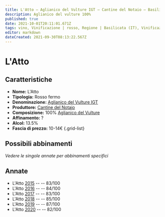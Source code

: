 ```yaml
---
title: L'Atto – Aglianico del Vulture IGT – Cantine del Notaio – Basilicata (IT) – 10-14€ – 2★-3★
description: Aglianico del vulture 100%
published: true
date: 2021-10-01T20:11:01.671Z
tags: vino, Vinificazione | rosso, Regione | Basilicata (IT), Vinificazione | varietale, Vinificazione | fermo, Vitigni | Aglianico del Vulture, Valutazioni | 3 stelle, Prezzi | 10-14€
editor: markdown
dateCreated: 2021-09-30T08:13:22.567Z
---
```


# L'Atto

## Caratteristiche
- **Nome:** L'Atto
- **Tipologia:** Rosso fermo 
- **Denominazione:** [Aglianico del Vulture IGT](/denominazioni/Italia/Basilicata/IGT/Aglianico-del-Vulture)
- **Produttore:** [Cantine del Notaio](/produttori/Italia/Basilicata/Cantine-del-Notaio) 
- **Composizione:** 100% [Aglianico del Vulture](/vitigni/Italia/bacca-nera/aglianico-del-vulture)
- **Affinamento:** ?
- **Alcol:** 13.5%
- **Fascia di prezzo:** 10-14€
{.grid-list}

## Possibili abbinamenti
*Vedere le singole annate per abbinamenti specifici*


## Annate
- L'Atto [2015](/vini/Italia/Basilicata/Cantine-del-Notaio/L-Atto/2015) -- <span class="star-2"></span> -- 83/100
- L'Atto [2016](/vini/Italia/Basilicata/Cantine-del-Notaio/L-Atto/2016) -- <span class="star-2"></span> -- 84/100 
- L'Atto [2017](/vini/Italia/Basilicata/Cantine-del-Notaio/L-Atto/2017) -- <span class="star-2"></span> -- 83/100 
- L'Atto [2018](/vini/Italia/Basilicata/Cantine-del-Notaio/L-Atto/2018) -- <span class="star-3"></span> -- 85/100 
- L'Atto [2019](/vini/Italia/Basilicata/Cantine-del-Notaio/L-Atto/2019) -- <span class="star-3"></span> -- 87/100 
- L'Atto [2020](/vini/Italia/Basilicata/Cantine-del-Notaio/L-Atto/2020) -- <span class="star-2"></span> -- 82/100 
